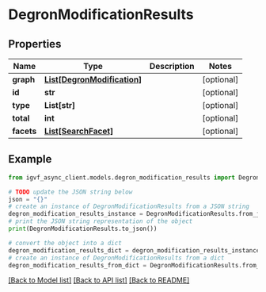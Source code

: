 # DegronModificationResults


## Properties

Name | Type | Description | Notes
------------ | ------------- | ------------- | -------------
**graph** | [**List[DegronModification]**](DegronModification.md) |  | [optional] 
**id** | **str** |  | [optional] 
**type** | **List[str]** |  | [optional] 
**total** | **int** |  | [optional] 
**facets** | [**List[SearchFacet]**](SearchFacet.md) |  | [optional] 

## Example

```python
from igvf_async_client.models.degron_modification_results import DegronModificationResults

# TODO update the JSON string below
json = "{}"
# create an instance of DegronModificationResults from a JSON string
degron_modification_results_instance = DegronModificationResults.from_json(json)
# print the JSON string representation of the object
print(DegronModificationResults.to_json())

# convert the object into a dict
degron_modification_results_dict = degron_modification_results_instance.to_dict()
# create an instance of DegronModificationResults from a dict
degron_modification_results_from_dict = DegronModificationResults.from_dict(degron_modification_results_dict)
```
[[Back to Model list]](../README.md#documentation-for-models) [[Back to API list]](../README.md#documentation-for-api-endpoints) [[Back to README]](../README.md)


